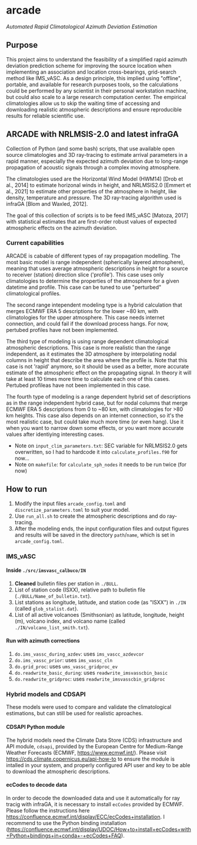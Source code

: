 # arcade
_Automated Rapid Climatological Azimuth Deviation Estimation_

## Purpose
This project aims to understand the feasibility of a simplified rapid azimuth deviation prediction scheme for improving the source location when implementing an association and location cross-bearings, grid-search method like IMS\_vASC.
As a design principle, this implied using "offline", portable, and available for research purposes tools, so the calculations could be performed by any scientist in their personal workstation machine, but could also scale to a large research computation center.
The empirical climatologies allow us to skip the waiting time of accessing and downloading realistic atmospheric descriptions and ensure reproducible results for reliable scientific use.

## ARCADE with NRLMSIS-2.0 and latest infraGA

Collection of Python (and some bash) scripts, that use available open source
climatologies and 3D ray-tracing to estimate arrival parameters in a rapid
manner, especially the expected azimuth deviation due to long-range propagation
of acoustic signals through a complex moving atmosphere.

The climatologies used are the Horizontal Wind Model (HWM14) [Drob et al., 2014] 
to estimate horizonal winds in height, and NRLMSIS2.0 [Emmert et al., 2021] to 
estimate other properties of the atmosphere in height, like density, temperature 
and pressure. The 3D ray-tracing algorithm used is infraGA [Blom and Waxled, 2012].

The goal of this collection of scripts is to be feed IMS_vASC [Matoza, 2017] 
with statistical estimates that are first-order robust values of expected
atmospheric effects on the azimuth deviation. 

### Current capabilities

ARCADE is cabable of different types of ray propagation modelling. The most 
basic model is range independent (spherically layered atmosphere), meaning that 
uses average atmospheric descriptions in height for a source to receiver (station)
direction slice ('profile'). This case uses only climatologies to determine the
properties of the atmosphere for a given datetime and profile. This case can be
tuned to use "perturbed" climatological profiles.

The second range intependent modeling type is a hybrid calculation that merges
ECMWF ERA 5 descriptions for the lower ~80 km, with climatologies for the 
upper atmosphere. This case needs internet connection, and could fail if
the download process hangs. For now, pertubed profiles have not been implemented.

The third type of modeling is using range dependent climatological atmospheric
descriptions. This case is more realistic than the range independent, as
it estimates the 3D atmosphere by interpolating nodal columns in height that
describe the area where the profile is. Note that this case is not 'rapid' anymore,
so it should be used as a better, more accurate estimate of the atmospheric
effect on the propagating signal. In theory it will take at least 10 times 
more time to calculate each one of this cases. Pertubed profileas have not 
been implemented in this case.

The fourth type of modeling is a range dependent hybrid set of descriptions as
in the range independent hybrid case, but for nodal columns that merge ECMWF
ERA 5 descriptions from 0 to ~80 km, with climatologies for >80 km heights. 
This case also depends on an internet connection, so it's the most realistic
case, but could take much more time (or even hang). Use it when you want to 
narrow down some effects, or you want more accurate values after identiying
interesting cases.

- Note on `input_clim_parameters.txt`: SEC variable for NRLMSIS2.0 gets overwritten, so I had to hardcode it into `calculate_profiles.f90` for now...  
- Note on `makefile`: for `calculate_sph_nodes` it needs to be run twice (for now)

## How to run

1. Modify the input files `arcade_config.toml` and `discretize_parameters.toml`
to suit your model.
2. Use `run_all.sh` to create the atmospheric descriptions and do ray-tracing.
3. After the modeling ends, the input configuration files and output figures
and results will be saved in the directory `path`/`name`, which is set in
`arcade_config.toml`.

### IMS_vASC

#### Inside `./src/imsvasc_calbuco/IN`
1. **Cleaned** bulletin files per station in `./BULL`.
2. List of station code (ISXX), relative path to bulletin file (`./BULL/Name_of_bulletin.txt`).
3. List stations as longitude, latitude, and station code (as "ISXX") in `./IN` (called `glob_stalist.dat`).
4. List of all active volcanoes (Smithsonian) as latitude, longitude, height (m), volcano index, and volcano name (called `./IN/volcano_list_smith.txt`).

#### Run with azimuth corrections
1. `do.ims_vassc_during_azdev`: uses `ims_vascc_azdevcor`
2. `do.ims_vassc_prior`: uses `ims_vassc_cln`
3. `do.grid_proc`: uses `ums_vassc_gridproc_ev`
4. `do.readwrite_basic_during`: uses `readwrite_imsvasscbin_basic`
5. `do.readwrite_gridproc`: uses `readwrite_imsvasscbin_gridproc`

### Hybrid models and CDSAPI

These models were used to compare and validate the climatological estimations, but can still be used for realistic aproaches.

#### CDSAPI Python module
The hybrid models need the Climate Data Store (CDS) infrastructure and API module, `cdsapi`, provided by the European Centre for Medium-Range Weather Forecasts (ECMWF, https://www.ecmwf.int/). Please visit https://cds.climate.copernicus.eu/api-how-to to ensure the module is intalled in your system, and properly configured API user and key to be able to download the atmospheric descriptions.

#### ecCodes to decode data
In order to decode the downloaded data and use it automatically for ray tracig with infraGA, it is necessary to install `ecCodes` provided by ECMWF. Please follow the instructions here https://confluence.ecmwf.int/display/ECC/ecCodes+installation. I recommend to use the Python binding installation (https://confluence.ecmwf.int/display/UDOC/How+to+install+ecCodes+with+Python+bindings+in+conda+-+ecCodes+FAQ).
